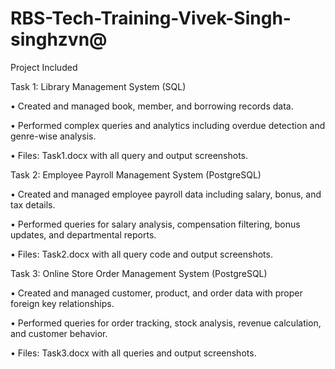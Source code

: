 # RBS-Tech-Training-Vivek-Singh-singhzvn@

Project Included

Task 1: Library Management System (SQL)

• Created and managed book, member, and borrowing records data.

• Performed complex queries and analytics including overdue detection and genre-wise analysis.

• Files: Task1.docx with all query and output screenshots.



Task 2: Employee Payroll Management System (PostgreSQL)


• Created and managed employee payroll data including salary, bonus, and tax details.

• Performed queries for salary analysis, compensation filtering, bonus updates, and departmental reports.

• Files: Task2.docx with all query code and output screenshots.



Task 3: Online Store Order Management System (PostgreSQL)



• Created and managed customer, product, and order data with proper foreign key relationships.

• Performed queries for order tracking, stock analysis, revenue calculation, and customer behavior.

• Files: Task3.docx with all queries and output screenshots.

